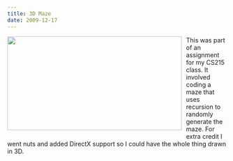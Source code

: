 ```yaml
---
title: 3D Maze
date: 2009-12-17
---
```

<a onblur="try {parent.deselectBloggerImageGracefully();} catch(e) {}" href="http://3.bp.blogspot.com/_zdYMSK7YuAA/Syrw5mqwi3I/AAAAAAAAFS0/kFw2cnpLnsA/s1600-h/Mazes.JPG"><img id="BLOGGER_PHOTO_ID_5416406374289542002" style="margin: 0pt 10px 10px 0pt; float: left; cursor: pointer; width: 400px; height: 215px;" src="http://3.bp.blogspot.com/_zdYMSK7YuAA/Syrw5mqwi3I/AAAAAAAAFS0/kFw2cnpLnsA/s400/Mazes.JPG" alt="" border="0" /></a>This was part of an assignment for my CS215 class. It involved coding a maze that uses recursion to randomly generate the maze. For extra credit I went nuts and added DirectX support so I could have the whole thing drawn in 3D.

&nbsp;
